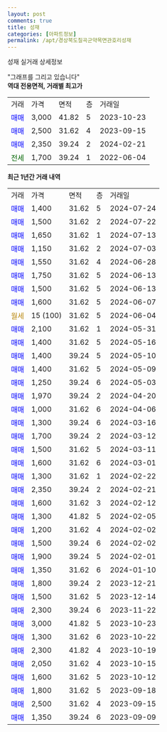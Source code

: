```yaml
---
layout: post
comments: true
title: 성재
categories: [아파트정보]
permalink: /apt/경상북도칠곡군약목면관호리성재
---
```


성재 실거래 상세정보

<script type="text/javascript">
  google.charts.load('current', {'packages':['line', 'corechart']});
  google.charts.setOnLoadCallback(drawChart);

  function drawChart() {
    var data = new google.visualization.DataTable();
    data.addColumn('date', '거래일');
    data.addColumn('number', "매매");
    data.addColumn('number', "전세");
    data.addColumn('number', "전매");

    data.addRows([[new Date(Date.parse("2024-07-24")), 1400, null, null], [new Date(Date.parse("2024-07-22")), 1500, null, null], [new Date(Date.parse("2024-07-13")), 1650, null, null], [new Date(Date.parse("2024-07-03")), 1150, null, null], [new Date(Date.parse("2024-06-28")), 1550, null, null], [new Date(Date.parse("2024-06-13")), 1750, null, null], [new Date(Date.parse("2024-06-13")), 1500, null, null], [new Date(Date.parse("2024-06-07")), 1600, null, null], [new Date(Date.parse("2024-06-04")), null, null, null], [new Date(Date.parse("2024-05-31")), 2100, null, null], [new Date(Date.parse("2024-05-16")), 1400, null, null], [new Date(Date.parse("2024-05-10")), 1400, null, null], [new Date(Date.parse("2024-05-09")), 1400, null, null], [new Date(Date.parse("2024-05-03")), 1250, null, null], [new Date(Date.parse("2024-04-20")), 1970, null, null], [new Date(Date.parse("2024-04-06")), 1000, null, null], [new Date(Date.parse("2024-03-16")), 1300, null, null], [new Date(Date.parse("2024-03-12")), 1700, null, null], [new Date(Date.parse("2024-03-11")), 1500, null, null], [new Date(Date.parse("2024-03-01")), 1600, null, null], [new Date(Date.parse("2024-02-22")), 1300, null, null], [new Date(Date.parse("2024-02-21")), 2350, null, null], [new Date(Date.parse("2024-02-12")), 1600, null, null], [new Date(Date.parse("2024-02-05")), 1300, null, null], [new Date(Date.parse("2024-02-02")), 1200, null, null], [new Date(Date.parse("2024-02-02")), 1500, null, null], [new Date(Date.parse("2024-02-01")), 1900, null, null], [new Date(Date.parse("2024-01-10")), 1350, null, null], [new Date(Date.parse("2023-12-21")), 1800, null, null], [new Date(Date.parse("2023-12-14")), 1500, null, null], [new Date(Date.parse("2023-11-22")), 2300, null, null], [new Date(Date.parse("2023-10-23")), 3000, null, null], [new Date(Date.parse("2023-10-22")), 1300, null, null], [new Date(Date.parse("2023-10-19")), 2300, null, null], [new Date(Date.parse("2023-10-15")), 2050, null, null], [new Date(Date.parse("2023-10-12")), 1600, null, null], [new Date(Date.parse("2023-09-18")), 1800, null, null], [new Date(Date.parse("2023-09-15")), 2500, null, null], [new Date(Date.parse("2023-09-09")), 1350, null, null]]);

    var options = {
      hAxis: {
        format: 'yyyy/MM/dd'
      },    
      lineWidth: 0,
      pointsVisible: true,    
      title: '최근 1년간 유형별 실거래가 분포',
      legend: { position: 'bottom' }
    };

    var formatter = new google.visualization.NumberFormat({pattern:'###,###'} );
    formatter.format(data, 1);
    formatter.format(data, 2);
    
    setTimeout(function() {
        var chart = new google.visualization.LineChart(document.getElementById('columnchart_material'));
        chart.draw(data, (options));
        document.getElementById('loading').style.display = 'none';
    }, 200);
  }
</script>


<div id="loading" style="z-index:20; display: block; margin-left: 0px">"그래프를 그리고 있습니다"</div>
<div id="columnchart_material" style="width: 95%; margin-left: 0px; display: block"></div>
<!-- contents start -->
<b>역대 전용면적, 거래별 최고가</b>
<table class="sortable">
    <tr>
      <td>거래</td>
      <td>가격</td>
      <td>면적</td>
      <td>층</td>
      <td>거래일</td>
    </tr>
        <tr>
          <td><a style="color: blue">매매</a></td>
          <td>3,000</td>
          <td>41.82</td>
          <td>5</td>
          <td>2023-10-23</td>
        </tr>            <tr>
          <td><a style="color: blue">매매</a></td>
          <td>2,500</td>
          <td>31.62</td>
          <td>4</td>
          <td>2023-09-15</td>
        </tr>            <tr>
          <td><a style="color: blue">매매</a></td>
          <td>2,350</td>
          <td>39.24</td>
          <td>2</td>
          <td>2024-02-21</td>
        </tr>        
        <tr>
              <td><a style="color: darkgreen">전세</a></td>
              <td>1,700</td>
              <td>39.24</td>
              <td>1</td>
              <td>2022-06-04</td>
            </tr>        
    
</table>

<b>최근 1년간 거래 내역</b>

<table class="sortable">
    <tr>
      <td>거래</td>
      <td>가격</td>
      <td>면적</td>
      <td>층</td>
      <td>거래일</td>
    </tr>
    <tr>
      <td><a style="color: blue">매매</a></td>
      <td>1,400</td>
      <td>31.62</td>
      <td>5</td>
      <td>2024-07-24</td>
    </tr>          <tr>
      <td><a style="color: blue">매매</a></td>
      <td>1,500</td>
      <td>31.62</td>
      <td>2</td>
      <td>2024-07-22</td>
    </tr>          <tr>
      <td><a style="color: blue">매매</a></td>
      <td>1,650</td>
      <td>31.62</td>
      <td>1</td>
      <td>2024-07-13</td>
    </tr>          <tr>
      <td><a style="color: blue">매매</a></td>
      <td>1,150</td>
      <td>31.62</td>
      <td>2</td>
      <td>2024-07-03</td>
    </tr>          <tr>
      <td><a style="color: blue">매매</a></td>
      <td>1,550</td>
      <td>31.62</td>
      <td>4</td>
      <td>2024-06-28</td>
    </tr>          <tr>
      <td><a style="color: blue">매매</a></td>
      <td>1,750</td>
      <td>31.62</td>
      <td>5</td>
      <td>2024-06-13</td>
    </tr>          <tr>
      <td><a style="color: blue">매매</a></td>
      <td>1,500</td>
      <td>31.62</td>
      <td>5</td>
      <td>2024-06-13</td>
    </tr>          <tr>
      <td><a style="color: blue">매매</a></td>
      <td>1,600</td>
      <td>31.62</td>
      <td>5</td>
      <td>2024-06-07</td>
    </tr>          <tr>
      <td><a style="color: darkgoldenrod">월세</a></td>
      <td>15 (100)</td>
      <td>31.62</td>
      <td>5</td>
      <td>2024-06-04</td>
    </tr>          <tr>
      <td><a style="color: blue">매매</a></td>
      <td>2,100</td>
      <td>31.62</td>
      <td>1</td>
      <td>2024-05-31</td>
    </tr>          <tr>
      <td><a style="color: blue">매매</a></td>
      <td>1,400</td>
      <td>31.62</td>
      <td>5</td>
      <td>2024-05-16</td>
    </tr>          <tr>
      <td><a style="color: blue">매매</a></td>
      <td>1,400</td>
      <td>39.24</td>
      <td>5</td>
      <td>2024-05-10</td>
    </tr>          <tr>
      <td><a style="color: blue">매매</a></td>
      <td>1,400</td>
      <td>31.62</td>
      <td>5</td>
      <td>2024-05-09</td>
    </tr>          <tr>
      <td><a style="color: blue">매매</a></td>
      <td>1,250</td>
      <td>39.24</td>
      <td>6</td>
      <td>2024-05-03</td>
    </tr>          <tr>
      <td><a style="color: blue">매매</a></td>
      <td>1,970</td>
      <td>39.24</td>
      <td>2</td>
      <td>2024-04-20</td>
    </tr>          <tr>
      <td><a style="color: blue">매매</a></td>
      <td>1,000</td>
      <td>31.62</td>
      <td>6</td>
      <td>2024-04-06</td>
    </tr>          <tr>
      <td><a style="color: blue">매매</a></td>
      <td>1,300</td>
      <td>39.24</td>
      <td>6</td>
      <td>2024-03-16</td>
    </tr>          <tr>
      <td><a style="color: blue">매매</a></td>
      <td>1,700</td>
      <td>39.24</td>
      <td>2</td>
      <td>2024-03-12</td>
    </tr>          <tr>
      <td><a style="color: blue">매매</a></td>
      <td>1,500</td>
      <td>31.62</td>
      <td>5</td>
      <td>2024-03-11</td>
    </tr>          <tr>
      <td><a style="color: blue">매매</a></td>
      <td>1,600</td>
      <td>31.62</td>
      <td>6</td>
      <td>2024-03-01</td>
    </tr>          <tr>
      <td><a style="color: blue">매매</a></td>
      <td>1,300</td>
      <td>31.62</td>
      <td>1</td>
      <td>2024-02-22</td>
    </tr>          <tr>
      <td><a style="color: blue">매매</a></td>
      <td>2,350</td>
      <td>39.24</td>
      <td>2</td>
      <td>2024-02-21</td>
    </tr>          <tr>
      <td><a style="color: blue">매매</a></td>
      <td>1,600</td>
      <td>31.62</td>
      <td>3</td>
      <td>2024-02-12</td>
    </tr>          <tr>
      <td><a style="color: blue">매매</a></td>
      <td>1,300</td>
      <td>41.82</td>
      <td>5</td>
      <td>2024-02-05</td>
    </tr>          <tr>
      <td><a style="color: blue">매매</a></td>
      <td>1,200</td>
      <td>31.62</td>
      <td>4</td>
      <td>2024-02-02</td>
    </tr>          <tr>
      <td><a style="color: blue">매매</a></td>
      <td>1,500</td>
      <td>39.24</td>
      <td>6</td>
      <td>2024-02-02</td>
    </tr>          <tr>
      <td><a style="color: blue">매매</a></td>
      <td>1,900</td>
      <td>39.24</td>
      <td>5</td>
      <td>2024-02-01</td>
    </tr>          <tr>
      <td><a style="color: blue">매매</a></td>
      <td>1,350</td>
      <td>31.62</td>
      <td>6</td>
      <td>2024-01-10</td>
    </tr>          <tr>
      <td><a style="color: blue">매매</a></td>
      <td>1,800</td>
      <td>39.24</td>
      <td>2</td>
      <td>2023-12-21</td>
    </tr>          <tr>
      <td><a style="color: blue">매매</a></td>
      <td>1,500</td>
      <td>31.62</td>
      <td>5</td>
      <td>2023-12-14</td>
    </tr>          <tr>
      <td><a style="color: blue">매매</a></td>
      <td>2,300</td>
      <td>39.24</td>
      <td>6</td>
      <td>2023-11-22</td>
    </tr>          <tr>
      <td><a style="color: blue">매매</a></td>
      <td>3,000</td>
      <td>41.82</td>
      <td>5</td>
      <td>2023-10-23</td>
    </tr>          <tr>
      <td><a style="color: blue">매매</a></td>
      <td>1,300</td>
      <td>31.62</td>
      <td>6</td>
      <td>2023-10-22</td>
    </tr>          <tr>
      <td><a style="color: blue">매매</a></td>
      <td>2,300</td>
      <td>41.82</td>
      <td>4</td>
      <td>2023-10-19</td>
    </tr>          <tr>
      <td><a style="color: blue">매매</a></td>
      <td>2,050</td>
      <td>31.62</td>
      <td>4</td>
      <td>2023-10-15</td>
    </tr>          <tr>
      <td><a style="color: blue">매매</a></td>
      <td>1,600</td>
      <td>31.62</td>
      <td>5</td>
      <td>2023-10-12</td>
    </tr>          <tr>
      <td><a style="color: blue">매매</a></td>
      <td>1,800</td>
      <td>31.62</td>
      <td>5</td>
      <td>2023-09-18</td>
    </tr>          <tr>
      <td><a style="color: blue">매매</a></td>
      <td>2,500</td>
      <td>31.62</td>
      <td>4</td>
      <td>2023-09-15</td>
    </tr>          <tr>
      <td><a style="color: blue">매매</a></td>
      <td>1,350</td>
      <td>39.24</td>
      <td>6</td>
      <td>2023-09-09</td>
    </tr>      </table>
<!-- contents end -->    

